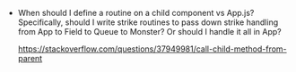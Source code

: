 - When should I define a routine on a child component vs App.js?
  Specifically, should I write strike routines to pass down strike handling from App to Field to Queue to Monster? Or should I handle it all in App?

  https://stackoverflow.com/questions/37949981/call-child-method-from-parent
